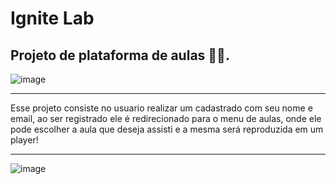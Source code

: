 # Ignite Lab
Projeto de plataforma de aulas 🚀🚀.
-------

![image](https://user-images.githubusercontent.com/82242762/194769916-fd6624ec-8d1e-4285-a71c-b3f025f12d52.png)

-------

Esse projeto consiste no usuario realizar um cadastrado com seu nome e email, ao ser registrado ele é redirecionado para o menu de aulas, onde ele pode escolher a aula que deseja assisti e a mesma será reproduzida em um player!

-------
![image](https://user-images.githubusercontent.com/82242762/194770009-ee1a5cc5-c8d1-4294-a481-fcb19595dbb3.png)
